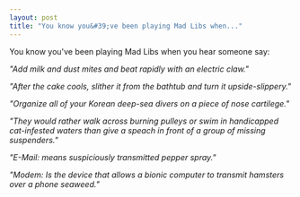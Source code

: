 ```yaml
---
layout: post
title: "You know you&#39;ve been playing Mad Libs when..."
---
```


<p>You know you've been playing Mad Libs when you hear someone say:</p>
<p><em>"Add milk and dust mites and beat rapidly with an electric claw."</em></p>
<p><em>"After the cake cools, slither it from the bathtub and turn it upside-slippery."</em></p>
<p><em>"Organize all of your Korean deep-sea divers on a piece of nose cartilege."</em></p>
<p><em>"They would rather walk across burning pulleys or swim in handicapped cat-infested waters than give a speach in front of a group of missing suspenders."</em></p>
<p><em>"E-Mail: means suspiciously transmitted pepper spray."</em></p>
<p><em>"Modem: Is the device that allows a bionic computer to transmit hamsters over a phone seaweed."</em></p>
<p> </p>
 
